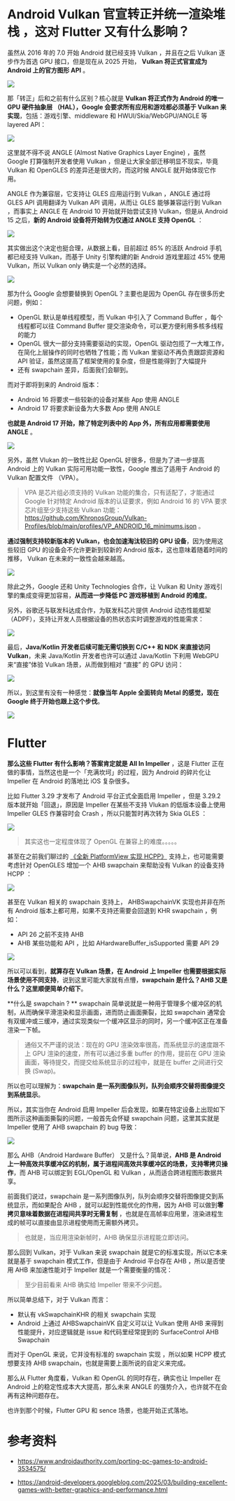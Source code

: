 # Android Vulkan 官宣转正并统一渲染堆栈 ，这对 Flutter 又有什么影响？

虽然从 2016 年的 7.0 开始 Android 就已经支持 Vulkan ，并且在之后 Vulkan 逐步作为首选 GPU 接口，但是现在从 2025 开始， **Vulkan 将正式官宣成为 Android 上的官方图形 API** 。

![](http://img.cdn.guoshuyu.cn/20250315_AV/image1.png)

那「转正」后和之前有什么区别？核心就是 **Vulkan 将正式作为 Android 的唯一 GPU 硬件抽象层 （HAL），Google 会要求所有应用和游戏都必须基于 Vulkan 来实现**，包括：游戏引擎、middleware 和  HWUI/Skia/WebGPU/ANGLE 等 layered API：

![](http://img.cdn.guoshuyu.cn/20250315_AV/image2.png)

这里就不得不说  ANGLE (Almost Native Graphics Layer Engine) ，虽然 Google 打算强制开发者使用 Vulkan ，但是让大家全部迁移明显不现实，毕竟 Vulkan 和 OpenGLES 的差异还是很大的，而这时候 ANGLE 就开始体现它作用。

ANGLE 作为兼容层，它支持让 GLES 应用运行到 Vulkan ，ANGLE 通过将 GLES API 调用翻译为 Vulkan API 调用，从而让 GLES 能够兼容运行到 Vulkan ，而事实上 ANGLE 在 Android 10 开始就开始尝试支持 Vulkan，但是从 Android 15 之后，**新的 Android 设备将开始转为仅通过 ANGLE 支持 OpenGL** ：

![](http://img.cdn.guoshuyu.cn/20250315_AV/image3.png)

其实做出这个决定也挺合理，从数据上看，目前超过 85% 的活跃 Android 手机都已经支持 Vulkan，而基于 Unity 引擎构建的新 Android 游戏里超过 45% 使用 Vulkan，所以 Vulkan only 确实是一个必然的选择。

![](http://img.cdn.guoshuyu.cn/20250315_AV/image4.png)

那为什么 Google 会想要替换到 OpenGL？主要也是因为 OpenGL 存在很多历史问题，例如：

- OpenGL 默认是单线程模型，而 Vulkan 中引入了 Command Buffer ，每个线程都可以往 Command Buffer 提交渲染命令，可以更方便利用多核多线程的能力
- OpenGL 很大一部分支持需要驱动的实现，OpenGL 驱动包揽了一大堆工作，在简化上层操作的同时也牺牲了性能；而 Vulkan 里驱动不再负责跟踪资源和 API 验证，虽然这提高了框架使用的复杂度，但是性能得到了大幅提升
- 还有 swapchain 差异，后面我们会聊到。

而对于即将到来的 Android 版本：

-  Android 16 将要求一些较新的设备对某些 App 使用 ANGLE
-  Android 17 将要求新设备为大多数 App 使用 ANGLE

**也就是 Android 17 开始，除了特定列表中的 App 外，所有应用都需要使用 ANGLE** 。

![](http://img.cdn.guoshuyu.cn/20250315_AV/image5.png)

另外，虽然 Vlukan 的一致性比起 OpenGL 好很多，但是为了进一步提高 Android 上的 Vulkan 实际可用功能一致性，Google 推出了适用于 Android 的 Vulkan 配置文件 （VPA）。

> VPA 是芯片组必须支持的 Vulkan 功能的集合，只有适配了，才能通过 Google 针对特定 Android 版本的认证要求，例如 Android 16 的 VPA 要求芯片组至少支持这些 Vulkan 功能：https://github.com/KhronosGroup/Vulkan-Profiles/blob/main/profiles/VP_ANDROID_16_minimums.json 。

**通过强制支持较新版本的 Vulkan，也会加速淘汰较旧的 GPU 设备**，因为使用这些较旧 GPU 的设备会不允许更新到较新的 Android 版本，这也意味着随着时间的推移， Vulkan 在未来的一致性会越来越高。

![](http://img.cdn.guoshuyu.cn/20250315_AV/image6.png)

除此之外，Google 还和 Unity Technologies 合作，让 Vulkan 和 Unity 游戏引擎的集成变得更加容易，**从而进一步降低 PC 游戏移植到 Android 的难度**。

另外，谷歌还与联发科达成合作，为联发科芯片提供 Android 动态性能框架 （ADPF），支持让开发人员根据设备的热状态实时调整游戏的性能需求：

![](http://img.cdn.guoshuyu.cn/20250315_AV/image7.png)

最后，**Java/Kotlin 开发者后续可能无需切换到 C/C++ 和 NDK 来直接访问  Vulkan**，未来 Java/Kotlin 开发者也许可以通过  Java/Kotlin 下利用 WebGPU 来“直接”体验 Vulkan 场景，从而做到相对 “直接” 的 GPU 访问：

![](http://img.cdn.guoshuyu.cn/20250315_AV/image8.png)

所以，到这里有没有一种感觉：**就像当年 Apple 全面转向 Metal 的感觉，现在 Google 终于开始也跟上这个步伐**。

![](http://img.cdn.guoshuyu.cn/20250315_AV/image9.png)

# Flutter 

**那么这些 Flutter 有什么影响？答案肯定就是 All In Impeller** ，这是 Flutter 正在做的事情，当然这也是一个「充满坎坷」的过程，因为 Android 的碎片化让 Impeller 在 Android 的落地比 iOS 复杂很多。

比如 Flutter 3.29 才发布了 Android 平台正式全面启用 Impeller ，但是 3.29.2 版本就开始「回退」，原因是 Impeller 在某些不支持 Vlukan 的低版本设备上使用 Impeller GLES 作兼容时会 Crash ，所以只能暂时再次转为 Skia GLES ：

![](http://img.cdn.guoshuyu.cn/20250315_AV/image10.png)

> 其实这也一定程度体现了 OpenGL 在兼容上的难度。。。。。

甚至在之前我们聊过的  [《全新 PlatformView 实现 HCPP》](https://juejin.cn/post/7471979172115152932) 支持上，也可能需要考虑针对 OpenGLES 增加一个 AHB swapchain 来帮助没有 Vulkan 的设备支持 HCPP ：

![](http://img.cdn.guoshuyu.cn/20250315_AV/image11.png)

甚至在 Vulkan 相关的 swapchain 支持上， AHBSwapchainVK  实现也并非在所有 Android 版本上都可用，如果不支持还需要会回退到 KHR swapchain ，例如：

- API 26 之前不支持 AHB
- AHB 某些功能和 API ，比如  AHardwareBuffer_isSupported 需要 API 29

![](http://img.cdn.guoshuyu.cn/20250315_AV/image12.png)

所以可以看到，**就算存在 Vulkan 场景，在 Android 上 Impeller 也需要根据实际场景使用不同支持**，说到这里可能大家就有点懵，**swapchain 是什么？AHB 又是什么？这里顺便简单介绍下**。

**什么是 swapchain ?  ** swapchain 简单说就是一种用于管理多个缓冲区的机制，从而确保平滑渲染和显示画面，进而防止画面撕裂，比如 swapchain 通常会有双缓冲或三缓冲，通过实现类似一个缓冲区显示的同时，另一个缓冲区正在准备渲染一下帧。

> 通俗又不严谨的说法：现在的 GPU 渲染效率很高，而系统显示的速度跟不上 GPU 渲染的速度，所有可以通过多重 buffer 的作用，提前在 GPU 渲染画面，等待提交，而提交给系统显示的过程中，就是在 buffer 之间进行交换 (Swap)。

所以也可以理解为：**swapchain 是一系列图像队列，队列会顺序交替将图像提交到系统显示**。

所以，其实当你在 Android 启用 Impeller 后会发现，如果在特定设备上出现如下图所示这种画面撕裂的问题，一般首先会怀疑 swapchain 问题，这里其实就是 Impeller 使用了 AHB swapchain 的 bug 导致：

![](http://img.cdn.guoshuyu.cn/20250315_AV/image13.gif)

那么 AHB（Android Hardware Buffer） 又是什么？简单说，**AHB 是 Android 上一种高效共享缓冲区的机制，属于进程间高效共享缓冲区的场景，支持零拷贝操作**，而 AHB 可以绑定到 EGL/OpenGL 和 Vulkan ，从而适合跨进程图形数据共享。

前面我们说过，swapchain 是一系列图像队列，队列会顺序交替将图像提交到系统显示，而如果配合  AHB ，就可以起到性能优化的作用，因为 AHB 可以做到**零拷贝意味着数据在进程间共享时无需复制** ，也就是在高帧率应用里，渲染进程生成的帧可以直接由显示进程使用而无需额外拷贝。

> 也就是，当应用渲染新帧时，AHB 确保显示进程能立即访问。

那么回到 Vulkan，对于  Vulkan 来说 swapchain 就是它的标准实现，所以它本来就是基于 swapchain 模式工作，但是由于 Android 平台存在 AHB ，所以是否使用 AHB 来加速性能对于 Impeller 就是一个需要衡量的情况：

> 至少目前看来 AHB 确实给 Impeller 带来不少问题。

所以简单总结下，对于 Vulkan 而言：

- 默认有 vkSwapchainKHR 的相关 swapchain 实现
- Android 上通过  AHBSwapchainVK 自定义可以让 Vulkan 使用 AHB 来得到性能提升，对应逻辑就是 issue 和代码里经常提到的  SurfaceControl AHB Swapchain

而对于 OpenGL 来说，它并没有标准的  swapchain 实现 ，所以如果 HCPP 模式想要支持 AHB swapchain，也就是需要上面所说的自定义来完成。

那么从 Flutter 角度看，Vulkan 和 OpenGL 的同时存在，确实也让 Impeller 在 Android 上的稳定性成本大大提高，那么未来  ANGLE 的强势介入，也许就不在会再有这种问题存在。

也许到那个时候，Flutter GPU 和 sence 场景，也能开始正式落地。



# 参考资料



- https://www.androidauthority.com/porting-pc-games-to-android-3534575/

- https://android-developers.googleblog.com/2025/03/building-excellent-games-with-better-graphics-and-performance.html







